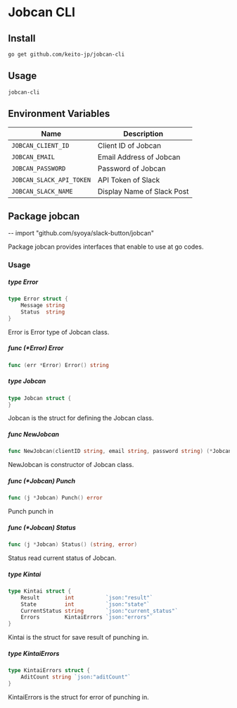 # Jobcan CLI

## Install

```shell
go get github.com/keito-jp/jobcan-cli
```

## Usage

```shell
jobcan-cli
```

## Environment Variables

Name                     |Description
-------------------------|--------------------------
`JOBCAN_CLIENT_ID`       |Client ID of Jobcan
`JOBCAN_EMAIL`           |Email Address of Jobcan
`JOBCAN_PASSWORD`        |Password of Jobcan
`JOBCAN_SLACK_API_TOKEN` |API Token of Slack
`JOBCAN_SLACK_NAME`      |Display Name of Slack Post

## Package jobcan
--
    import "github.com/syoya/slack-button/jobcan"

Package jobcan provides interfaces that enable to use at go codes.

### Usage

##### type Error

```go
type Error struct {
	Message string
	Status  string
}
```

Error is Error type of Jobcan class.

##### func (*Error) Error

```go
func (err *Error) Error() string
```

##### type Jobcan

```go
type Jobcan struct {
}
```

Jobcan is the struct for defining the Jobcan class.

##### func  NewJobcan

```go
func NewJobcan(clientID string, email string, password string) (*Jobcan, error)
```
NewJobcan is constructor of Jobcan class.

##### func (*Jobcan) Punch

```go
func (j *Jobcan) Punch() error
```
Punch punch in

##### func (*Jobcan) Status

```go
func (j *Jobcan) Status() (string, error)
```
Status read current status of Jobcan.

##### type Kintai

```go
type Kintai struct {
	Result        int          `json:"result"`
	State         int          `json:"state"`
	CurrentStatus string       `json:"current_status"`
	Errors        KintaiErrors `json:"errors"`
}
```

Kintai is the struct for save result of punching in.

##### type KintaiErrors

```go
type KintaiErrors struct {
	AditCount string `json:"aditCount"`
}
```

KintaiErrors is the struct for error of punching in.
